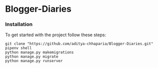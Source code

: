# Blogger-Diaries

### Installation
To get started with the project follow these steps:
```
git clone "https://github.com/aditya-chhaparia/Blogger-Diaries.git"
pipenv shell
python manage.py makemigrations
python manage.py migrate
python manage.py runserver
```

